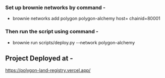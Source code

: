 ### Set up brownie networks by command -

- brownie networks add polygon polygon-alchemy host=<Alchemy APP HTTP Address> chainid=80001

### Then run the script using command -

- brownie run scripts/deploy.py --network polygon-alchemy

## Project Deployed at -

<a href="https://polygon-land-registry.vercel.app/">https://polygon-land-registry.vercel.app/</a>
